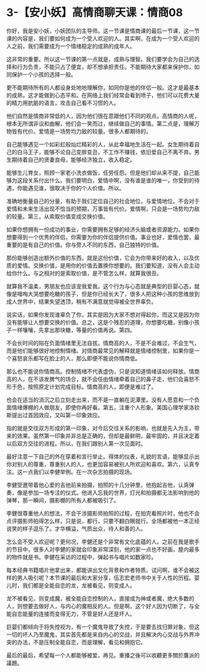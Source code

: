 # 3-【安小妖】高情商聊天课：情商08

你好，我是安小妖，小妖团队的主导师。这一节课是情商课的最后一节课，这一节课的内容是，我们要如何成为一个受人欢迎的人。其实啊，在成为一个受人欢迎的人之前，我们需要成为一个情绪稳定的成熟的成年人。

这非常的重要。所以这一节课的第一点就是，成熟与理智。我们要学会为自己的选择和行为负责，不能只占了便宜，却不想承担责任。不能期待大家都来保护你，如同保护一个小孩的选择一般。

更不能期待所有的人都设身处地地理解你，如同你是他的伴侣一般。这才是最基本的成熟，这才能做到心态平和。在网络上我们经常会看到喷子，他们可以花费大量的精力用肮脏的语言，攻击自己看不习惯的人。

他们自然是情商非常低的人，因为他们很在意跟他们不同的观点。高情商的人呢，根本无所谓非议和曲解，他们会一笑而过，继续做自己的事情。第二点是，理解万物皆有代价。爱情是一场势均力敌的较量。很多人都期待的。

自己能够遇见一个如彩虹般灿烂精彩的人，从此幸福地生活在一起。女生期待着自己的白马王子，能够不论自己变胖变丑，不工作不赚钱，依旧爱自己不离不弃。男生期待着自己的贤妻良母，能够经济独立，收入稳定。

能够生儿育女，照顾一家老小洗衣做饭，任劳任怨。但是他们却从来不提，自己能够为这段关系付出什么。我们要明白，爱情中啊，没有谁是谁的唯一，你受到的待遇，你能遇见谁，很取决于你的个人价值。所以。

准确地衡量自己的分量，有助于我们定位自己的社会地位，与爱情地位。不会对于爱情和未来生活出现不恰当的预期，万事皆有代价。爱情啊，只会是一场势均力敌的较量。第三，从索取价值变成交换价值。

如果你想拥有一份成功的事业，你需要拥有足够的经济头脑或者资源能力。如果你想要得到一个优秀的伴侣，你需要为你的伴侣提供价值。事业也好，爱情也罢，最重要的是有自己的价值。你与旁人不同的东西，自己独特的价值。

那份能够创造出额外价值的东西，就是这份价值，它会为你带来好的收入，以及优质的爱情。交换价值，是用你的价值去置换你想要的。我们要知道，没有人会主动给你什么。与之相对的是索取价值，是不管怎么样，就算我很丑。

就算我不温柔，男朋友也应该宠我爱我。这个行为与心态就是典型的巨婴心态，就像是嚎啕大哭想要吃糖的孩子，但是你已经长大了，很多人把这种小孩的思维放到成人世界中，结果失望透顶，稍有不满意就觉得被全世界辜负。

说实话，如果你发现谁辜负了你，其实是因为大家不想对得起你，而这又是因为你没有能够让人想要交换的价值。总之，这是个残忍的道理，你想要吃糖，别像小孩子一样嚷嚷，先拿出那块糖，等量的价值再说。第四。

不会长时间的陷在负面情绪里无法自拔。情商高的人，不是不会难过，不会生气，而是他们能够很好地控制情绪。对情商最常见的解释就是情绪控制里，如果你是一个喜怒哀乐都写在脸上的人，那么即便不能说你情商低。

那么也不能说你情商高。控制情绪不代表虚伪，只是说知道情绪该如何释放。情商高的人，在不该发脾气的场合，就不会任由情绪牵着自己的鼻子走，他们会喜怒不形于色，按照原定计划完成目标。情商高的人，即便是难过了。

也会在适当的消沉之后立刻走出来，而不是一直躺在泥潭里。没有人愿意和一个负面情绪爆棚的人做朋友，即使你再好看。第五，注重个人形象。美国心理学家洛钦斯提出过首因效应，又叫第一印象效应。

指的就是交往双方形成的第一印象，对今后交往关系的影响，也就是先入为主，带来的效果。虽然第一印象并非总是正确的，但却是最鲜明，最牢固的，并且决定着以后双方交往的进程。所以，在我们跟别人第一次见面时。

最好注意一下自己的外在穿着和言行举止。得体的仪表，礼貌的言语，能够显示出你对别人的尊重，尊重别人的人，也更加容易被别人所欢迎和喜欢。第六，认真专注。这一点我们以李健举例。在一次杂志拍摄的现场。

李健受邀带着他心爱的吉他前来拍摄，拍照的十几分钟里，他抱起吉他，认真弹奏，像是参加一场专注的仪式。他进入忘我的世界，灯光和拍摄都无法影响到他的弹琴，那一瞬间，摄影棚的所有人都被吸引了。

李健很尊重他人的想法，不会干涉摄影师拍照的过程，在拍完看照片时，他也不会点评摄影师拍得怎么样，只是说，都行，只要不翻白眼就行。全场都被他一本正经说笑的样子逗乐了。才华横溢，气质出众，待人和善的人。

怎么会不受人欢迎呢？更何况，李健还是个非常有文化底蕴的人。之前在我是歌手的节目中，很多人对李健的家就会印象非常深刻，他的家一点也不好画，屋内最多的物件就是书。李健在采访的过程中，弹起书与唱片如数家珍。

每本经典书籍唱片他拿出来，都能讲出文化背景和作者特质。试问啊，谁不会被这样的男人吸引呢？本节课的最后和大家分享，伍志宏老师书中关于人性的历程。婴儿时，我们都是全能自恋的龙，龙被看见，则变成人。

龙不被看见，则变成魔，被全能自恋控制的人，直接成为神或者魔，绝大多数的人，则想要去做好人，与内心的魔相反的人。但是啊，这个好人因为切断了，与全能自恋能量的连接而变得无力，不管是好人还是坏人。

巨婴们都倾向于将失控视为，有一个魔鬼导致了失控，于是要去找归罪对象，但这一切的坏人乃至魔鬼，其实首先都是来自内心的交战，并且解决内心交战与外界冲突的办法，不是压制全能自恋，而是理解，看见和拥抱它。

最后的最后，希望每一个人都能够被爱，再见。重播之後可以收聽更多關於鷹派的議題。